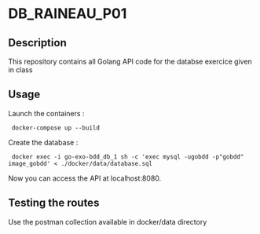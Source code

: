 # DB_RAINEAU_P01

## Description

This repository contains all Golang API code for the databse exercice given in class

## Usage

Launch the containers : 

``` docker-compose up --build```

Create the database : 

``` docker exec -i go-exo-bdd_db_1 sh -c 'exec mysql -ugobdd -p"gobdd" image_gobdd' < ./docker/data/database.sql```

Now you can access the API at localhost:8080.

## Testing the routes

Use the postman collection available in docker/data directory
